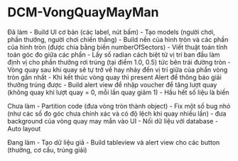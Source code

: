 # DCM-VongQuayMayMan

Đã làm
    - Build UI cơ bản (các label, nút bấm)
    - Tạo models (người chơi, phần thưởng, người chơi chiến thắng)
    - Build nền của hình tròn và các phần của hình tròn (được chia bằng biến numberOfSectors)
    - Viết thuật toán tính toán góc đo giữa các phần
    - Lấy số radian cách biệt từ vị trí ban đầu làm định vị cho phần thưởng rơi trúng (tại điểm 1.0, 0.5) tức bên trái đường tròn
    - Vòng quay sau khi quay sẽ tự trở về hay nhảy đến vị trí giữa của phần vòng tròn gần nhất
    - Khi kết thúc vòng quay thì present Alert để thông báo giải thưởng trúng được
    - Build alert view để nhập voucher để tăng lượt quay (không quay khi lượt quay = 0, mỗi lần quay giảm 1)
    - Hầu hết số liệu là biến

Chưa làm
    - Partition code (đưa vòng tròn thành object)
    - Fix một số bug nhỏ (như các số đo góc chưa chính xác và có độ lệch khi quay nhiều lần)
    - đưa background của vòng quay may mắn vào UI
    - Nối dữ liệu với database
    - Auto layout

Đang làm
    - Tạo dữ liệu giả
    - Build tableview và alert view cho các button (thưởng, cơ cấu, trúng giải)


